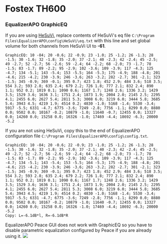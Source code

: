 # Fostex TH600
### EqualizerAPO GraphicEQ
If you are using [HeSuVi](https://sourceforge.net/projects/hesuvi/), replace contents of HeSuVi's eq file `C:\Program Files\EqualizerAPO\config\HeSuVi\eq.txt` with this line and set global volume for both channels from HeSuVi UI to **-61**.
```
GraphicEQ: 10 -84; 20 -0.6; 22 -0.9; 23 -1.0; 25 -1.2; 26 -1.3; 28 -1.5; 30 -1.6; 32 -1.8; 35 -2.0; 37 -2.1; 40 -2.3; 42 -2.4; 45 -2.5; 49 -2.7; 52 -2.7; 56 -2.6; 59 -2.4; 64 -2.2; 68 -2.0; 73 -1.7; 78 -1.5; 83 -1.7; 89 -2.2; 95 -2.9; 102 -3.6; 109 -3.9; 117 -4.3; 125 -4.7; 134 -5.1; 143 -5.4; 153 -5.5; 164 -5.3; 175 -4.9; 188 -4.8; 201 -4.6; 215 -4.2; 230 -3.9; 246 -3.6; 263 -3.2; 282 -2.7; 301 -2.1; 323 -1.5; 345 -0.9; 369 -0.1; 395 0.7; 423 1.8; 452 2.9; 484 3.6; 518 3.5; 554 3.2; 593 2.8; 635 2.4; 679 2.2; 726 1.8; 777 2.1; 832 2.4; 890 1.1; 952 0.2; 1019 0.1; 1090 0.6; 1167 1.7; 1248 2.6; 1336 3.2; 1429 3.5; 1529 3.6; 1636 3.1; 1751 2.4; 1873 1.9; 2004 2.0; 2145 2.5; 2295 4.1; 2455 6.0; 2627 5.4; 2811 5.3; 3008 6.0; 3219 6.0; 3444 5.8; 3685 5.4; 3943 4.5; 4219 1.9; 4514 0.2; 4830 -1.0; 5168 -1.4; 5530 -3.4; 5917 -5.5; 6331 -4.7; 6775 -3.6; 7249 -2.8; 7756 -1.1; 8299 0.0; 8880 0.0; 9502 0.0; 10167 -0.2; 10879 -1.0; 11640 -0.7; 12455 0.0; 13327 0.0; 14260 0.0; 15258 0.0; 16326 -1.0; 17469 -4.4; 18692 -6.3; 20000 -5.2
```
If you are not using HeSuVi, copy this to the end of EqualizerAPO configuration file `C:\Program Files\EqualizerAPO\config\config.txt`.
```
GraphicEQ: 10 -84; 20 -0.6; 22 -0.9; 23 -1.0; 25 -1.2; 26 -1.3; 28 -1.5; 30 -1.6; 32 -1.8; 35 -2.0; 37 -2.1; 40 -2.3; 42 -2.4; 45 -2.5; 49 -2.7; 52 -2.7; 56 -2.6; 59 -2.4; 64 -2.2; 68 -2.0; 73 -1.7; 78 -1.5; 83 -1.7; 89 -2.2; 95 -2.9; 102 -3.6; 109 -3.9; 117 -4.3; 125 -4.7; 134 -5.1; 143 -5.4; 153 -5.5; 164 -5.3; 175 -4.9; 188 -4.8; 201 -4.6; 215 -4.2; 230 -3.9; 246 -3.6; 263 -3.2; 282 -2.7; 301 -2.1; 323 -1.5; 345 -0.9; 369 -0.1; 395 0.7; 423 1.8; 452 2.9; 484 3.6; 518 3.5; 554 3.2; 593 2.8; 635 2.4; 679 2.2; 726 1.8; 777 2.1; 832 2.4; 890 1.1; 952 0.2; 1019 0.1; 1090 0.6; 1167 1.7; 1248 2.6; 1336 3.2; 1429 3.5; 1529 3.6; 1636 3.1; 1751 2.4; 1873 1.9; 2004 2.0; 2145 2.5; 2295 4.1; 2455 6.0; 2627 5.4; 2811 5.3; 3008 6.0; 3219 6.0; 3444 5.8; 3685 5.4; 3943 4.5; 4219 1.9; 4514 0.2; 4830 -1.0; 5168 -1.4; 5530 -3.4; 5917 -5.5; 6331 -4.7; 6775 -3.6; 7249 -2.8; 7756 -1.1; 8299 0.0; 8880 0.0; 9502 0.0; 10167 -0.2; 10879 -1.0; 11640 -0.7; 12455 0.0; 13327 0.0; 14260 0.0; 15258 0.0; 16326 -1.0; 17469 -4.4; 18692 -6.3; 20000 -5.2
Copy: L=-6.1dB*l, R=-6.1dB*R
```
EqualizerAPO Peace GUI does not work with GraphicEQ so you have to disable parametric equalization configured by Peace if you are already using it.
![](https://raw.githubusercontent.com/jaakkopasanen/AutoEq/master/results/Sonoma%20Model%20One/innerfidelity/onear/Fostex%20TH600/Fostex%20TH600.png)
